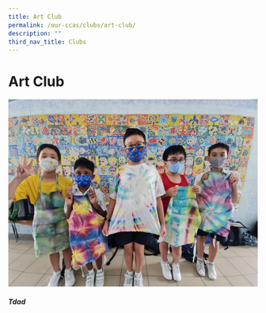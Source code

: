 ```yaml
---
title: Art Club
permalink: /our-ccas/clubs/art-club/
description: ""
third_nav_title: Clubs
---
```

# Art Club

![](/images/art%20club.jpg)

##### Tdad